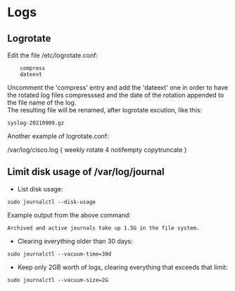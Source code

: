 # Logs
## Logrotate

Edit the file /etc/logrotate.conf:

        compress
        dateext

Uncomment the 'compress' entry and add the 'dateext' one in order to have the rotated log files compresssed and the date of the rotation appended to the file name of the log.  
The resulting file will be renamed, after logrotate excution, like this:

``syslog-20210909.gz``

Another example of logrotate.conf:  

/var/log/cisco.log {
     weekly
     rotate 4
     notifempty
     copytruncate
}


## Limit disk usage of /var/log/journal

* List disk usage:  

``sudo journalctl --disk-usage``

Example output from the above command:  

``Archived and active journals take up 1.5G in the file system.``

* Clearing everything older than 30 days:

``sudo journalctl --vacuum-time=30d``

* Keep only 2GB worth of logs, clearing everything that exceeds that limit:  

``sudo journalctl --vacuum-size=2G``

